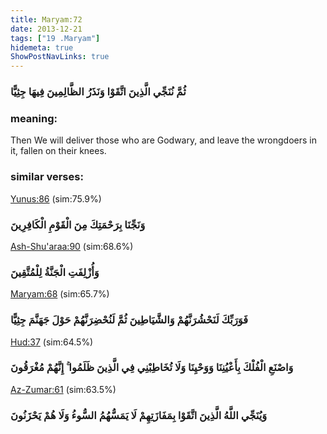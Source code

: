 ```yaml
---
title: Maryam:72
date: 2013-12-21
tags: ["19 .Maryam"]
hidemeta: true 
ShowPostNavLinks: true 
---
```

### ثُمَّ نُنَجِّي الَّذِينَ اتَّقَوْا وَنَذَرُ الظَّالِمِينَ فِيهَا جِثِيًّا
### meaning: 
Then We will deliver those who are Godwary, and leave the wrongdoers in it, fallen on their knees.
### similar verses: 

[Yunus:86](/10/86) (sim:75.9%)

### وَنَجِّنَا بِرَحْمَتِكَ مِنَ الْقَوْمِ الْكَافِرِينَ

[Ash-Shu'araa:90](/26/90) (sim:68.6%)

### وَأُزْلِفَتِ الْجَنَّةُ لِلْمُتَّقِينَ

[Maryam:68](/19/68) (sim:65.7%)

### فَوَرَبِّكَ لَنَحْشُرَنَّهُمْ وَالشَّيَاطِينَ ثُمَّ لَنُحْضِرَنَّهُمْ حَوْلَ جَهَنَّمَ جِثِيًّا

[Hud:37](/11/37) (sim:64.5%)

### وَاصْنَعِ الْفُلْكَ بِأَعْيُنِنَا وَوَحْيِنَا وَلَا تُخَاطِبْنِي فِي الَّذِينَ ظَلَمُوا ۚ إِنَّهُمْ مُغْرَقُونَ

[Az-Zumar:61](/39/61) (sim:63.5%)

### وَيُنَجِّي اللَّهُ الَّذِينَ اتَّقَوْا بِمَفَازَتِهِمْ لَا يَمَسُّهُمُ السُّوءُ وَلَا هُمْ يَحْزَنُونَ
